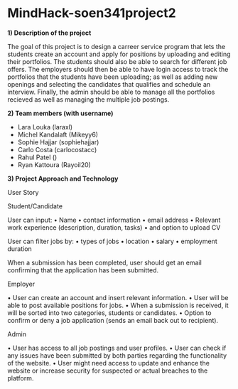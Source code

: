 # MindHack-soen341project2

**1) Description of the project**

The goal of this project is to design a carreer service program that lets the students create an account and apply for positions by uploading and editing their portfolios. The students should also be able to search for different job offers. The employers should then be able to have login access to track the portfolios that the students have been uploading; as well as adding new openings and selecting the candidates that qualifies and schedule an interview. Finally, the admin should be able to manage all the portfolios recieved as well as managing the multiple job postings. 



**2) Team members (with username)**

- Lara Louka       (laraxl)
- Michel Kandalaft (Mikeyy6)
- Sophie Hajjar    (sophiehajjar)
- Carlo Costa      (carlocostacc)
- Rahul Patel      ()
- Ryan Kattoura    (Rayoil20)


**3) Project Approach and Technology**

User Story

Student/Candidate
 
User can input: 
•	Name
•	contact information
•	email address
•	Relevant work experience (description, duration, tasks)
•	and option to upload CV 

User can filter jobs by: 
•	types of jobs
•	location
•	salary
•	employment duration

When a submission has been completed, user should get an email confirming that the application has been submitted.

Employer

•	User can create an account and insert relevant information.
•	User will be able to post available positions for jobs. 
•	When a submission is received, it will be sorted into two categories, students or candidates.
•	Option to confirm or deny a job application (sends an email back out to recipient).
 
Admin

•	User has access to all job postings and user profiles.
•	User can check if any issues have been submitted by both parties regarding the functionality of the website.
•	User might need access to update and enhance the website or increase security for suspected or actual breaches to the platform.


